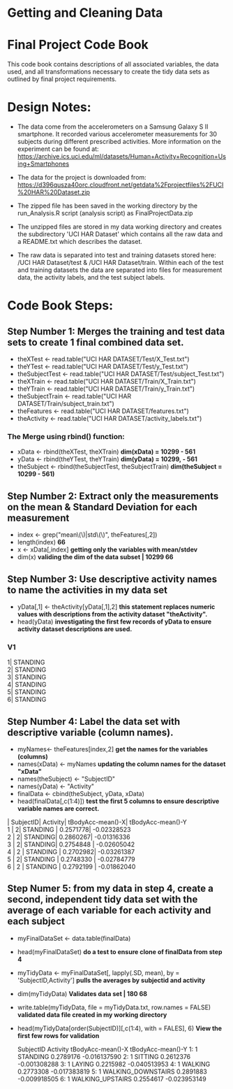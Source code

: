 # Getting and Cleaning Data

# Final Project Code Book

This code book contains descriptions of all associated variables, the data used, and all transformations necessary to 
create the tidy data sets as outlined by final project requirements.

# Design Notes:

* The data come from the accelerometers on a Samsung Galaxy S II smartphone. It recorded various accelerometer measurements for 30 subjects during different prescribed activities. More information on the experiment can be found at: https://archive.ics.uci.edu/ml/datasets/Human+Activity+Recognition+Using+Smartphones

* The data for the project is downloaded from: https://d396qusza40orc.cloudfront.net/getdata%2Fprojectfiles%2FUCI%20HAR%20Dataset.zip
* The zipped file has been saved in the working directory by the run_Analysis.R script (analysis script) as FinalProjectData.zip
* The unzipped files are stored in my data working directory and creates the subdirectory 'UCI HAR Dataset' which contains all the raw data and a README.txt which describes the dataset.
* The raw data is separated into test and training datasets stored here: /UCI HAR Dataset/test & /UCI HAR Dataset/train. Within each of the test and training datasets the data are separated into files for measurement data, the activity labels, and the test subject labels.

# Code Book Steps:

## Step Number 1: Merges the training and test data sets to create 1 final combined data set.

* theXTest <- read.table("UCI HAR DATASET/Test/X_Test.txt")
* theYTest <- read.table("UCI HAR DATASET/Test/y_Test.txt")
* theSubjectTest <- read.table("UCI HAR DATASET/Test/subject_Test.txt")
* theXTrain <- read.table("UCI HAR DATASET/Train/X_Train.txt")
* theYTrain <- read.table("UCI HAR DATASET/Train/y_Train.txt")
* theSubjectTrain <- read.table("UCI HAR DATASET/Train/subject_train.txt")
* theFeatures <- read.table("UCI HAR DATASET/features.txt")
* theActivity <- read.table("UCI HAR DATASET/activity_labels.txt")

### The Merge using rbind() function:
* xData <- rbind(theXTest, theXTrain)                     **dim(xData) = 10299 - 561**
* yData <- rbind(theYTest, theYTrain)                     **dim(yData) = 10299, - 561**
* theSubject <- rbind(theSubjectTest, theSubjectTrain)    **dim(theSubject = 10299 - 561)**

## Step Number 2: Extract only the measurements on the mean & Standard Deviation for each measurement


* index <- grep("mean\\(\\)|std\\(\\)", theFeatures[,2])
* length(index)   **66**
* x <- xData[,index]  **getting only the variables with mean/stdev**
* dim(x)  **validing the dim of the data subset  | 10299    66**

## Step Number 3:  Use descriptive activity names to name the activities in my data set


* yData[,1] <- theActivity[yData[,1],2]   **this statement replaces numeric values with descriptions from the activity dataset "theActivity".**
* head(yData)    **investigating the first few records of yData to ensure activity dataset descriptions are used.**

### V1  
1| STANDING  
2| STANDING  
3| STANDING  
4| STANDING  
5| STANDING  
6| STANDING  

## Step Number 4: Label the data set with descriptive variable (column names).

* myNames<- theFeatures[index,2]   **get the names for the variables (columns)**
* names(xData) <- myNames   **updating the column names for the dataset "xData"**
* names(theSubject) <- "SubjectID"
* names(yData) <- "Activity"
* finalData <- cbind(theSubject, yData, xData)
* head(finalData[,c(1:4)])   **test the first 5 columns to ensure descriptive variable names are correct.**

|  SubjectID| Activity| tBodyAcc-mean()-X| tBodyAcc-mean()-Y  
1 |         2|  STANDING |         0.2571778|        -0.02328523  
2 |         2|  STANDING|          0.2860267|        -0.01316336  
3 |         2|  STANDING|          0.2754848 |       -0.02605042  
4 |         2 | STANDING |         0.2702982|        -0.03261387  
5 |         2|  STANDING |         0.2748330 |       -0.02784779  
6 |         2 | STANDING |         0.2792199 |       -0.01862040  

## Step Numer 5: from my data in step 4, create a second, independent tidy data set with the average of each variable for each activity and each subject

* myFinalDataSet <- data.table(finalData)
* head(myFinalDataSet)  **do a test to ensure clone of finalData from step 4**
* myTidyData <- myFinalDataSet[, lapply(.SD, mean), by = 'SubjectID,Activity'] **pulls the averages by subjectid and activity**
* dim(myTidyData)   **Validates data set | 180 68**
* write.table(myTidyData, file = myTidyData.txt, row.names = FALSE)  **validated data file created in my working directory**
* head(myTidyData[order(SubjectID)][,c(1:4), with = FALES], 6)  **View the first few rows for validation**

   SubjectID           Activity tBodyAcc-mean()-X tBodyAcc-mean()-Y
1:         1           STANDING         0.2789176      -0.016137590
2:         1            SITTING         0.2612376      -0.001308288
3:         1             LAYING         0.2215982      -0.040513953
4:         1            WALKING         0.2773308      -0.017383819
5:         1 WALKING_DOWNSTAIRS         0.2891883      -0.009918505
6:         1   WALKING_UPSTAIRS         0.2554617      -0.023953149




